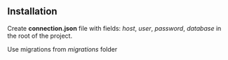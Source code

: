 ## Installation

Create **connection.json** file with fields: *host*, *user*, *password*, *database* in the root of the project.

Use migrations from *migrations* folder